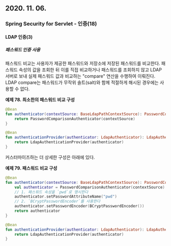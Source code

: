 ## 2020. 11. 06.

### Spring Security for Servlet - 인증(18)

#### LDAP 인증(3)

##### 패스워드 인증 사용

패스워드 비교는 사용자가 제공한 패스워드와 저장소에 저장된 패스워드를 비교한다. 패스워드 속성의 값을 조회한 뒤 이를 직접 비교하거나 패스워드를 조회하지 않고 LDAP 서버로 보내 실제 패스워드 값과 비교하는 "compare" 연산을 수행하여 이뤄진다. LDAP compare는 패스워드가 무작위 솔트(salt)와 함께 적절하게 해시된 경우에는 사용할 수 없다.

**예제 78. 최소한의 패스워드 비교 구성**

```kotlin
@Bean
fun authenticator(contextSource: BaseLdapPathContextSource): PasswordComparisonAuthenticator {
    return PasswordComparisonAuthenticator(contextSource)
}

@Bean
fun authenticationProvider(authenticator: LdapAuthenticator): LdapAuthenticationProvider {
    return LdapAuthenticationProvider(authenticator)
}
```

커스터마이즈하는 더 상세한 구성은 아래에 있다.

**예제 79. 패스워드 비교 구성**

```kotlin
@Bean
fun authenticator(contextSource: BaseLdapPathContextSource): PasswordComparisonAuthenticator {
    val authenticator = PasswordComparisonAuthenticator(contextSource)
  	// 1. 패스워드 속성을 `pwd`로 명시한다
    authenticator.setPasswordAttributeName("pwd")
  	// 2. `BCryptPasswordEncoder`를 사용한다
    authenticator.setPasswordEncoder(BCryptPasswordEncoder()) 
    return authenticator
}

@Bean
fun authenticationProvider(authenticator: LdapAuthenticator): LdapAuthenticationProvider {
    return LdapAuthenticationProvider(authenticator)
}
```

